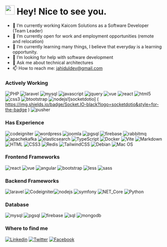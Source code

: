 <h1><img src="https://emojis.slackmojis.com/emojis/images/1531849430/4246/blob-sunglasses.gif?1531849430" width="30"/> Hey! Nice to see you.</h1>

- 🔭 I’m currently working Kaicom Solutions as a Software Developer (Team Leader)
- 👯 I’m currently open for work and employment opportunities (remote and relocation)
- 🌱 I’m currently learning many things, I believe that everyday is a learning opportunity.
- 🤔 I’m looking for help with software development
- 💬 Ask me about technical architectures
- 📫 How to reach me: jahiduldev@gmail.com

### Actively Working 
![PHP](https://img.shields.io/badge/php-black?logo=php&style=for-the-badge) ![laravel](https://img.shields.io/badge/laravel-black?logo=laravel&style=for-the-badge) ![mysql](https://img.shields.io/badge/mysql-black?logo=mysql&style=for-the-badge) ![javascript](https://img.shields.io/badge/javascript-black?logo=javascript&style=for-the-badge) ![jquery](https://img.shields.io/badge/jquery-black?logo=jquery&style=for-the-badge) ![vue](https://img.shields.io/badge/vue-black?logo=vue&style=for-the-badge) ![react](https://img.shields.io/badge/react-black?logo=react&style=for-the-badge) ![html5](https://img.shields.io/badge/html5-black?logo=html5&style=for-the-badge) ![css3](https://img.shields.io/badge/css3-black?logo=css3&style=for-the-badge) ![btootstrap](https://img.shields.io/badge/bootstrap-black?logo=bootstrap&style=for-the-badge) ![nodejs](https://img.shields.io/badge/nodejs-black?logo=nodejs&style=for-the-badge)![socketdotio] 
( https://img.shields.io/badge/Socket.IO-black?logo=socketdotio&style=for-the-badge ) ![pusher](https://img.shields.io/badge/Pusher-black?logo=pusher&style=for-the-badge)



### Has Experience
![codeigniter](https://img.shields.io/badge/codeigniter-black?logo=codeigniter&style=for-the-badge) ![wordpress](https://img.shields.io/badge/wordpress-black?logo=wordpress&style=for-the-badge) ![joomla](https://img.shields.io/badge/joomla-black?logo=joomla&style=for-the-badge) ![pgsql](https://img.shields.io/badge/postgresql-black?logo=postgresql&style=for-the-badge) ![firebase](https://img.shields.io/badge/firebase-black?logo=firebase&style=for-the-badge) ![rabbitmq](https://img.shields.io/badge/RabbitMQ-black?logo=rabbitmq&style=for-the-badge) ![apachekafka](https://img.shields.io/badge/Apache_Kafka-black?logo=apachekafka&style=for-the-badge) ![elasticsearch](https://img.shields.io/badge/Elasticsearch-black?logo=elasticsearch&style=for-the-badge
) ![TypeScript](https://img.shields.io/badge/TypeScript-007ACC?style=flat-square&logo=typescript&logoColor=white) ![Docker](https://img.shields.io/badge/Docker-0CC1F3?style=flat-square&logo=docker&logoColor=white) ![Vite](https://img.shields.io/badge/Vite-593D88?style=flat-square&logo=vite&logoColor=white) ![Markdown](https://img.shields.io/badge/Markdown-000000?style=flat-square&logo=markdown&logoColor=white) ![HTML](https://img.shields.io/badge/HTML5-E34F26?style=flat-square&logo=html5&logoColor=white) ![CSS3](https://img.shields.io/badge/CSS3-1572B6?style=flat-square&logo=css3&logoColor=white) ![Redis](https://img.shields.io/badge/redis-%23DD0031.svg?&style=flat-square&logo=redis&logoColor=white)
![TailwindCSS](https://img.shields.io/badge/Tailwind_CSS-38B2AC?style=flat-square&logo=tailwind-css&logoColor=white) ![Debian](https://img.shields.io/badge/Debian-A81D33?style=flat-square&logo=debian&logoColor=white) ![Mac OS](https://img.shields.io/badge/macOS-000000?style=flat-square&logo=apple&logoColor=white)

### Frontend Frameworks
![react](https://img.shields.io/badge/react-black?logo=react&style=for-the-badge) ![vue](https://img.shields.io/badge/vuejs-black?logo=vuejs&style=for-the-badge) ![angular](https://img.shields.io/badge/Angular-black?logo=angular&style=for-the-badge) ![bootstrap](https://img.shields.io/badge/bootstrap-black?logo=bootstrap&style=for-the-badge) ![less](https://img.shields.io/badge/less-black?logo=less&style=for-the-badge) ![sass](https://img.shields.io/badge/sass-black?logo=sass&style=for-the-badge) 

### Backend Frameworks
![laravel](https://img.shields.io/badge/laravel-black?logo=laravel&style=for-the-badge) ![Codeigniter](https://img.shields.io/badge/codeigniter-black?logo=codeigniter&style=for-the-badge)![nodejs](https://img.shields.io/badge/nodejs-black?logo=nodejs&style=for-the-badge) ![symfony](https://img.shields.io/badge/Symfony-black?logo=symfony&style=for-the-badge)
![NET_Core](https://img.shields.io/badge/.NET_Core-black?logo=.net&style=for-the-badge) ![Python](https://img.shields.io/badge/Python-3776AB?style=flat-square&logo=python&logoColor=white)

### Database
![mysql](https://img.shields.io/badge/mysql-black?logo=mysql&style=for-the-badge) ![pgsql](https://img.shields.io/badge/postgresql-black?logo=postgresql&style=for-the-badge) ![firebase](https://img.shields.io/badge/firebase-black?logo=firebase&style=for-the-badge) ![sql](https://img.shields.io/badge/SQL-black?logo=sql&style=for-the-badge)  ![mongodb](https://img.shields.io/badge/MongoDB_Core-black?logo=mongodb&style=for-the-badge)

### Where to find me

[![Linkedin](https://img.shields.io/badge/LinkedIn-0077B5?style=flat-square&logo=linkedin&logoColor=white)](https://www.linkedin.com/in/jahiduldev/) 
[![Twitter](https://img.shields.io/badge/Twitter-1DA1F2?style=flat-square&logo=twitter&logoColor=white)](#)
[![Facebook](https://img.shields.io/badge/Facebook-1877F2?style=flat-square&logo=facebook&logoColor=white)](https://twitter.com/jahiduldev)





























